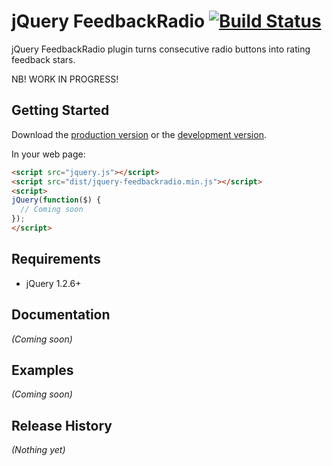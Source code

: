 # jQuery FeedbackRadio [![Build Status](https://travis-ci.org/ain/jquery-feedbackradio.png?branch=master)](https://travis-ci.org/ain/jquery-feedbackradio)

jQuery FeedbackRadio plugin turns consecutive radio buttons into rating feedback stars.

NB! WORK IN PROGRESS!

## Getting Started
Download the [production version][min] or the [development version][max].

[min]: https://raw.github.com/ain/jquery-feedbackradio/master/dist/jquery-feedbackradio.min.js
[max]: https://raw.github.com/ain/jquery-feedbackradio/master/dist/jquery-feedbackradio.js

In your web page:

```html
<script src="jquery.js"></script>
<script src="dist/jquery-feedbackradio.min.js"></script>
<script>
jQuery(function($) {
  // Coming soon
});
</script>
```

## Requirements
- jQuery 1.2.6+

## Documentation
_(Coming soon)_

## Examples
_(Coming soon)_

## Release History
_(Nothing yet)_
